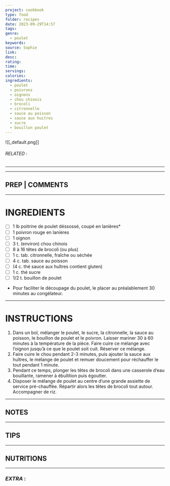 ```yaml
---
project: cookbook
type: food
folder: recipes
date: 2023-09-29T14:57
tags: 
genre:
  - poulet
keywords: 
source: Sophie
link: 
desc: 
rating: 
time: 
servings: 
calories: 
ingredients:
  - poulet
  - poivrons
  - oignons
  - chou chinois
  - brocoli
  - citronnelle
  - sauce au poisson
  - sauce aux huitres
  - sucre
  - bouillon poulet
---
```


![[_default.png]]
###### *RELATED* : 
---


---
## PREP | COMMENTS



---
# INGREDIENTS

- [ ] 1 lb poitrine de poulet déssossé, coupé en lanières*
- [ ] 1 poivron rouge en lanières
- [ ] 1 oignon
- [ ] 3 t. (environ) chou chinois
- [ ] 8 à 16 têtes de brocoli (ou plus)
- [ ] 1 c. tab. citronnelle, fraîche ou séchée
- [ ] 4 c. tab. sauce au poisson
- [ ] (4 c. thé sauce aux huîtres contient gluten)
- [ ] 1 c. thé sucre
- [ ] 1/2 t. bouillon de poulet

* Pour faciliter le découpage du poulet, le placer au préalablement 30 minutes au congélateur.

---
# INSTRUCTIONS

1. Dans un bol, mélanger le poulet, le sucre, la citronnelle, la sauce au poisson, le bouillon de poulet et le poivron. Laisser mariner 30 à 60 minutes à la température de la pièce. Faire cuire ce mélange avec l’oignon jusqu’à ce que le poulet soit cuit. Réserver ce mélange. 
2. Faire cuire le chou pendant 2-3 minutes, puis ajouter la sauce aux huîtres, le mélange de poulet et remuer doucement pour réchauffer le tout pendant 1 minute.
3. Pendant ce temps, plonger les têtes de brocoli dans une casserole d’eau bouillante, ramener à ébullition puis égoutter. 
4. Disposer le mélange de poulet au centre d’une grande assiette de service pré-chauffée. Répartir alors les têtes de brocoli tout autour. Accompagner de riz.

---
## NOTES



---
## TIPS



---
## NUTRITIONS



---
### *EXTRA* :



